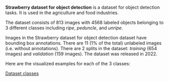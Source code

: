 **Strawberry dataset for object detection** is a dataset for object detection tasks. It is used in the agriculture and food industries.

The dataset consists of 813 images with 4568 labeled objects belonging to 3 different classes including *ripe*, *peduncle*, and *unripe*.

Images in the Strawberry dataset for object detection dataset have bounding box annotations. There are 11 (1% of the total) unlabeled images (i.e. without annotations). There are 2 splits in the dataset: *training* (654 images) and *validation* (159 images). The dataset was released in 2022.

Here are the visualized examples for each of the 3 classes:

[Dataset classes](https://github.com/dataset-ninja/strawberry-dataset-for-object-detection/raw/main/visualizations/classes_preview.webm)
